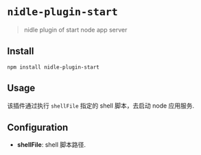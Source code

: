 # `nidle-plugin-start`

> nidle plugin of start node app server

## Install
```
npm install nidle-plugin-start
```

## Usage
该插件通过执行 `shellFile` 指定的 shell 脚本，去启动 node 应用服务.

## Configuration
* **shellFile**: shell 脚本路径.
